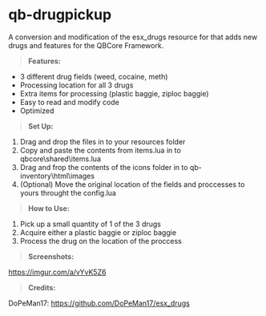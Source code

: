 # qb-drugpickup
A conversion and modification of the esx_drugs resource for that adds new drugs and features for the QBCore Framework.

> **Features:**
* 3 different drug fields (weed, cocaine, meth)
* Processing location for all 3 drugs
* Extra items for processing (plastic baggie, ziploc baggie)
* Easy to read and modify code
* Optimized

> **Set Up:**

1. Drag and drop the files in to your resources folder
2. Copy and paste the contents from items.lua in to qbcore\shared\items.lua
3. Drag and frop the contents of the icons folder in to qb-inventory\html\images
4. (Optional) Move the original location of the fields and proccesses to yours throught the config.lua

> **How to Use:**
1. Pick up a small quantity of 1 of the 3 drugs
2. Acquire either a plastic baggie or ziploc baggie
3. Process the drug on the location of the proccess

> **Screenshots:**

https://imgur.com/a/vYvK5Z6

> **Credits:**

DoPeMan17: https://github.com/DoPeMan17/esx_drugs
